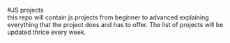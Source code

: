 #JS projects  
this repo will contain js projects from beginner to advanced explaining everything that the project does and has to offer. The list of projects will be updated thrice every week. 
